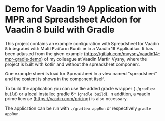 # Demo for Vaadin 19 Application with MPR and Spreadsheet Addon for Vaadin 8 build with Gradle

This project contains an example configuration with Spreadsheet for Vaadin 8 integrated with Multi Platform Runtime in a Vaadin 19 Application. It has been adjusted from the given example (https://gitlab.com/mvysny/vaadin14-mpr-gradle-demo) of my colleague at Vaadin Martin Vysny, where the project is built with kotlin and without the spreadsheet component.

One example sheet is load for Spreadsheet in a view named "spreadsheet" and the content is shown in the component itself.

To build the application you can use the added gradle wrapper (`./gradlew build`) or a local installed gradle 6+ (`gradle build`). In addition, a vaadin prime license (https://vaadin.com/pricing) is also necessary.

The application can be run with `./gradlew appRun` or respectively `gradle appRun`.